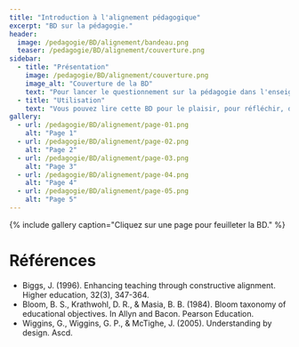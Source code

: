 ```yaml
---
title: "Introduction à l'alignement pédagogique"
excerpt: "BD sur la pédagogie."
header:
  image: /pedagogie/BD/alignement/bandeau.png
  teaser: /pedagogie/BD/alignement/couverture.png
sidebar:
  - title: "Présentation"
    image: /pedagogie/BD/alignement/couverture.png
    image_alt: "Couverture de la BD"
    text: "Pour lancer le questionnement sur la pédagogie dans l'enseignement supérieur"
  - title: "Utilisation"
    text: "Vous pouvez lire cette BD pour le plaisir, pour réfléchir, dans des ateliers de formation, pour sensibiliser, ..."
gallery:
  - url: /pedagogie/BD/alignement/page-01.png
    alt: "Page 1"
  - url: /pedagogie/BD/alignement/page-02.png
    alt: "Page 2"
  - url: /pedagogie/BD/alignement/page-03.png
    alt: "Page 3"
  - url: /pedagogie/BD/alignement/page-04.png
    alt: "Page 4"
  - url: /pedagogie/BD/alignement/page-05.png
    alt: "Page 5"
---
```


{% include gallery caption="Cliquez sur une page pour feuilleter la BD." %}

# Références
- Biggs, J. (1996). Enhancing teaching through constructive alignment. Higher education, 32(3), 347-364.
- Bloom, B. S., Krathwohl, D. R., & Masia, B. B. (1984). Bloom taxonomy of educational objectives. In Allyn and Bacon. Pearson Education.
- Wiggins, G., Wiggins, G. P., & McTighe, J. (2005). Understanding by design. Ascd.

